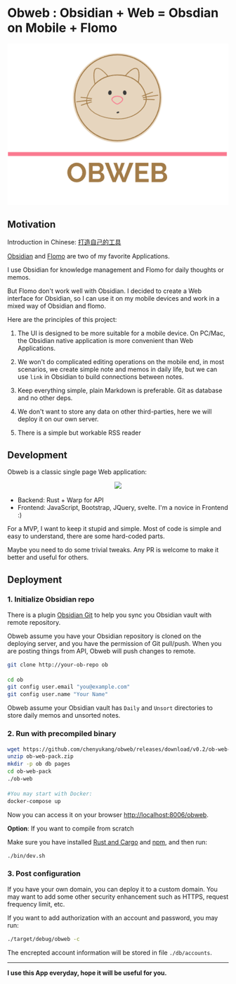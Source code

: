 # Obweb : Obsidian + Web = Obsdian on Mobile + Flomo

<p align="center">
  <img src="front/public/logo.png">
</p>

## Motivation

Introduction in Chinese: [打造自己的工具](http://chenyukang.github.io/2021/11/28/intro-to-obweb.html)

[Obsidian](https://obsidian.md/) and [Flomo](https://flomoapp.com/) are two of my favorite Applications.

I use Obsidian for knowledge management and Flomo for daily thoughts or memos.

But Flomo don't work well with Obsidian. I decided to create a Web interface for Obsidian, so I can use it on my mobile devices and work in a mixed way of Obsidian and flomo.

Here are the principles of this project:

1. The UI is designed to be more suitable for a mobile device. On PC/Mac, the Obsidian native application is more convenient than Web Applications.

2. We won't do complicated editing operations on the mobile end, in most scenarios, we create simple note and memos in daily life, but we can use `link` in Obsidian to build connections between notes.

3. Keep everything simple, plain Markdown is preferable. Git as database and no other deps.

4. We don't want to store any data on other third-parties, here we will deploy it on our own server.

5. There is a simple but workable RSS reader

## Development

Obweb is a classic single page Web application:

<p align="center">
  <img src="http://chenyukang.github.io/images/ob_pasted-image-20211127144951.png">
</p>

+ Backend: Rust + Warp for API
+ Frontend: JavaScript, Bootstrap, JQuery, svelte. I'm a novice in Frontend :)

For a MVP, I want to keep it stupid and simple. Most of code is simple and easy to understand, there are some hard-coded parts.

Maybe you need to do some trivial tweaks. Any PR is welcome to make it better and useful for others.

## Deployment

### 1. Initialize Obsidian repo

There is a plugin [Obsidian Git](https://github.com/denolehov/obsidian-git) to help you sync you Obsidian vault with remote repository.

Obweb assume you have your Obsidian repository is cloned on the deploying server, and you have the permission of Git pull/push. When you are posting things from API, Obweb will push changes to remote.

```bash
git clone http://your-ob-repo ob

cd ob
git config user.email "you@example.com"
git config user.name "Your Name"
```
Obweb assume your Obsidian vault has `Daily` and `Unsort` directories to store daily memos and unsorted notes.

### 2. Run with precompiled binary

```bash
wget https://github.com/chenyukang/obweb/releases/download/v0.2/ob-web-pack.zip
unzip ob-web-pack.zip
mkdir -p ob db pages
cd ob-web-pack
./ob-web

#You may start with Docker:
docker-compose up
```
Now you can access it on your browser [http://localhost:8006/obweb](http://localhost:8006/obweb/).


**Option**: If you want to compile from scratch

Make sure you have installed [Rust and Cargo](http://rust-lang.org) and [npm](https://docs.npmjs.com/downloading-and-installing-node-js-and-npm), and then run:

```bash
./bin/dev.sh
```

### 3. Post configuration

If you have your own domain, you can deploy it to a custom domain. You may want to add some other security enhancement such as HTTPS, request frequency limit, etc.

If you want to add authorization with an account and password, you may run:

```bash
./target/debug/obweb -c
```

The encrepted account information will be stored in file `./db/accounts`.

----

**I use this App everyday, hope it will be useful for you.**

